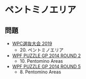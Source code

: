 # ペントミノエリア

## 問題
- [WPC選抜大会 2019](../questions/jwpc2019.md)
	- 20\. ペントミノエリア
- [WPF PUZZLE GP 2014 ROUND 2](../questions/wpfpgp2014-2.md)
	- 10\. Pentomino Areas
- [WPF PUZZLE GP 2014 ROUND 5](../questions/wpfpgp2014-5.md)
	- 8\. Pentomino Areas
